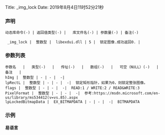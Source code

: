 Title: _img_lock
Date: 2019年8月4日11时52分21秒


### 声明


```table
动态库命令(-) | 返回值类型(-) |   库文件名(-) | 参数量(-) | 备注(-)

 _img_lock |  整数型 |  libexdui.dll | 5 |  锁定图像.成功返回0. | 
```


### 参数列表

```table
参数名   |   类型(-)   |   传址(-)   |   数组(-)   |   可空（NULL）(-)   |   备注   |
hImg |  整数型 | - | - |  -| 
lpRectL |  整数型 | - | - |  -|  锁定矩形指针，如果为0，则锁定整张图像。
flags |  整数型 | - | - |  -|  READ:1 / WRITE:2 / READ&WRITE:3
PixelFormat |  整数型 | - | - |  -|  参考:https://msdn.microsoft.com/en-us/library/ms534412(v=vs.85).aspx
lpLockedBitmapData |  EX_BITMAPDATA | - | - |  -|  BITMAPDATA
```




### 示例
#### 易语言
```c

```